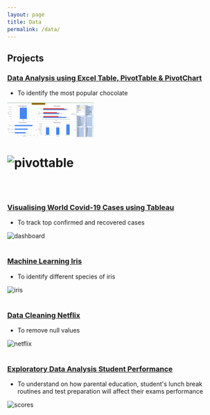 ```yaml
---
layout: page
title: Data
permalink: /data/
---
```

## Projects
### [Data Analysis using Excel Table, PivotTable & PivotChart](https://medium.com/@sycsy/data-analysis-and-visualisation-using-pivottable-pivotchart-565ee2d0497d)
- To identify the most popular chocolate
  
<img src="assets/images/pivottable.png" width="200">

# ![pivottable](https://github.com/sycsy/csy/assets/48885389/6cf6f211-6e93-453f-baea-86c4c4fff272)
<br />
<br />

### [Visualising World Covid-19 Cases using Tableau](https://public.tableau.com/app/profile/syvizzes/viz/WorldCovid-19_16871536293740/Dashboard1)
- To track top confirmed and recovered cases

![dashboard](https://github.com/sycsy/csy/assets/48885389/a7a5f62a-18cd-4213-9d3d-4c4c9e58714e)
<br />
<br />

### [Machine Learning Iris](https://github.com/sycsy/data/blob/main/python/project%201%20-%20iris%20ml.ipynb)
- To identify different species of iris

![iris](https://github.com/sycsy/csy/assets/48885389/abc73236-b372-4747-86f4-8aace3dca299)
<br />
<br />

### [Data Cleaning Netflix](https://github.com/sycsy/data/blob/main/python/project%202%20-%20netflix%20data%20cleaning.ipynb)
- To remove null values

![netflix](https://github.com/sycsy/csy/assets/48885389/f676d3a9-3e44-49ef-abc5-5b04998e2ca3)
<br />
<br />

### [Exploratory Data Analysis Student Performance](https://github.com/sycsy/data/blob/main/python/project%203%20-%20student%20performance%20eda.ipynb)
- To understand on how parental education, student's lunch break routines and test preparation will affect their exams performance

![scores](https://github.com/sycsy/csy/assets/48885389/642472a5-4397-460e-a81b-43c25b00bae8)
<br />
<br/>

